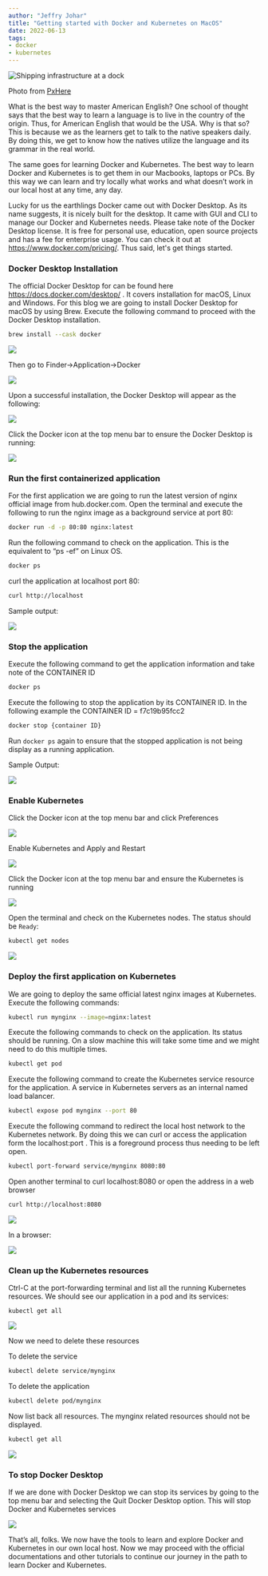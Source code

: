 ```yaml
---
author: "Jeffry Johar"
title: "Getting started with Docker and Kubernetes on MacOS"
date: 2022-06-13
tags:
- docker
- kubernetes
---
```


![Shipping infrastructure at a dock](/blog/2022/06/getting-started-with-docker-and-kubernetes-on-macos/shipping.webp)

Photo from [PxHere](https://pxhere.com/en/photo/1222170)


What is the best way to master American English? One school of thought says that the best way to learn a language is to live in the country of the origin. Thus, for American English that would be the USA. Why is that so? This is because we as the learners get to talk to the native speakers daily. By doing this, we get to know how the natives utilize the language and its grammar in the real world. 

The same goes for learning Docker and Kubernetes. The best way to learn Docker and Kubernetes is to get them in our Macbooks, laptops or PCs. By this way we can learn and try locally what works and what doesn’t work in our local host at any time, any day.

Lucky for us the earthlings Docker came out with Docker Desktop. As its name suggests, it is nicely built for the desktop. It came with GUI and CLI to manage our Docker and Kubernetes needs. Please take note of the Docker Desktop license. It is free for personal use, education, open source projects and has a fee for enterprise usage. You can check it out at https://www.docker.com/pricing/. Thus said, let's get things started.

### Docker Desktop Installation

The official Docker Desktop for can be found here https://docs.docker.com/desktop/ . It covers installation for macOS, Linux and Windows. For this blog we are going to install Docker Desktop for macOS by using Brew. Execute the following command to proceed with the Docker Desktop installation. 

```sh
brew install --cask docker
```

![](/blog/2022/06/getting-started-with-docker-and-kubernetes-on-macos/image-01.webp)

Then go to Finder->Application->Docker

![](/blog/2022/06/getting-started-with-docker-and-kubernetes-on-macos/image-02.webp)

Upon a successful installation, the Docker Desktop will appear as the following:

![](/blog/2022/06/getting-started-with-docker-and-kubernetes-on-macos/image-03.webp)

Click the Docker icon at the top menu bar to ensure the Docker Desktop is running:

![](/blog/2022/06/getting-started-with-docker-and-kubernetes-on-macos/image-04.webp)

### Run the first containerized application 

For the first application we are going to run the latest version of nginx official image from hub.docker.com. Open the terminal and execute the following to run the nginx image as a background service at port 80:

```sh
docker run -d -p 80:80 nginx:latest
```

Run the following command to check on the application. This is the equivalent to “ps -ef” on Linux OS.

```sh
docker ps
```

curl the application at localhost port 80:

```sh
curl http://localhost
```

Sample output:

![](/blog/2022/06/getting-started-with-docker-and-kubernetes-on-macos/image-05.webp)

### Stop the application

Execute the following command to get the application information and take note of the CONTAINER ID

```sh
docker ps
```

Execute the following to stop the application by its CONTAINER ID. In the following example the CONTAINER ID = f7c19b95fcc2

```sh
docker stop {container ID}
```

Run `docker ps` again to ensure that the stopped application is not being display as a running application.

Sample Output:

![](/blog/2022/06/getting-started-with-docker-and-kubernetes-on-macos/image-06.webp)

### Enable Kubernetes

Click the Docker icon at the top menu bar and click Preferences

![](/blog/2022/06/getting-started-with-docker-and-kubernetes-on-macos/image-07.webp)

Enable Kubernetes and Apply and Restart

![](/blog/2022/06/getting-started-with-docker-and-kubernetes-on-macos/image-08.webp)

Click the Docker icon at the top menu bar and ensure the Kubernetes is running

![](/blog/2022/06/getting-started-with-docker-and-kubernetes-on-macos/image-09.webp)

Open the terminal and check on the Kubernetes nodes. The status should be `Ready`:

```sh
kubectl get nodes
```

![](/blog/2022/06/getting-started-with-docker-and-kubernetes-on-macos/image-10.webp)

### Deploy the first application on Kubernetes

We are going to deploy the same official latest nginx images at Kubernetes. Execute the following commands:

```sh
kubectl run mynginx --image=nginx:latest
```

Execute the following commands to check on the application. Its status should be running. On a slow machine this will take some time and we might need to do this multiple times. 

```sh
kubectl get pod
```

Execute the following command to create the Kubernetes service resource for the application. A service in Kubernetes servers as an internal named load balancer. 

```sh
kubectl expose pod mynginx --port 80
```

Execute the following command to redirect the local host network to the Kubernetes network. By doing this we can curl or access the application form the localhost:port . This is a foreground process thus needing to be left open.

```sh
kubectl port-forward service/mynginx 8080:80
```

Open another terminal to curl localhost:8080 or open the address in a web browser

```sh
curl http://localhost:8080
```

![](/blog/2022/06/getting-started-with-docker-and-kubernetes-on-macos/image-11.webp)

In a browser:

![](/blog/2022/06/getting-started-with-docker-and-kubernetes-on-macos/image-12.webp)

### Clean up the Kubernetes resources

Ctrl-C at the port-forwarding terminal and list all the running Kubernetes resources. We should see our application in a pod and its services:

```
kubectl get all
```

![](/blog/2022/06/getting-started-with-docker-and-kubernetes-on-macos/image-13.webp)

Now we need to delete these resources

To delete the service

```sh
kubectl delete service/mynginx
```

To delete the application 

```sh
kubectl delete pod/mynginx
```

Now list back all resources. The mynginx related resources should not be displayed. 

```sh
kubectl get all
```

![](/blog/2022/06/getting-started-with-docker-and-kubernetes-on-macos/image-14.webp)

### To stop Docker Desktop

If we are done with Docker Desktop we can stop its services by going to the top menu bar and selecting the Quit Docker Desktop option. This will stop Docker and Kubernetes services

![](/blog/2022/06/getting-started-with-docker-and-kubernetes-on-macos/image-15.webp)

That’s all, folks. We now have the tools to learn and explore Docker and Kubernetes in our own local host. Now we may proceed with the official documentations and other tutorials to continue our journey in the path to learn Docker and Kubernetes.
